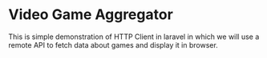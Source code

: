 # Video Game Aggregator

This  is simple demonstration of HTTP Client in laravel in which we will use a remote API to fetch data about games and display it in browser.
